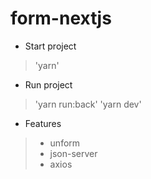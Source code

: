 # form-nextjs

- Start project
> 'yarn'

- Run project
> 'yarn run:back'
> 'yarn dev'

- Features
> - unform
> - json-server
> - axios
